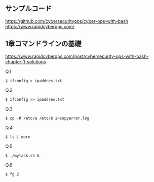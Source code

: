 ## サンプルコード

https://github.com/cybersecurityops/cyber-ops-with-bash
https://www.rapidcyberops.com/

## 1章コマンドラインの基礎
https://www.rapidcyberops.com/post/cybersecurity-ops-with-bash-chapter-1-solutions

Q.1
```
$ ifconfig > ipaddres.txt
```

Q.2
```
$ ifconfig >> ipaddres.txt
```

Q.3
```
$ cp -R /etc/a /etc/b 2>copyerror.log
```

Q.4
```
$ ls | more
```

Q.5
```
$ ./mytask.sh &
```

Q.6
```
$ fg 2
```
